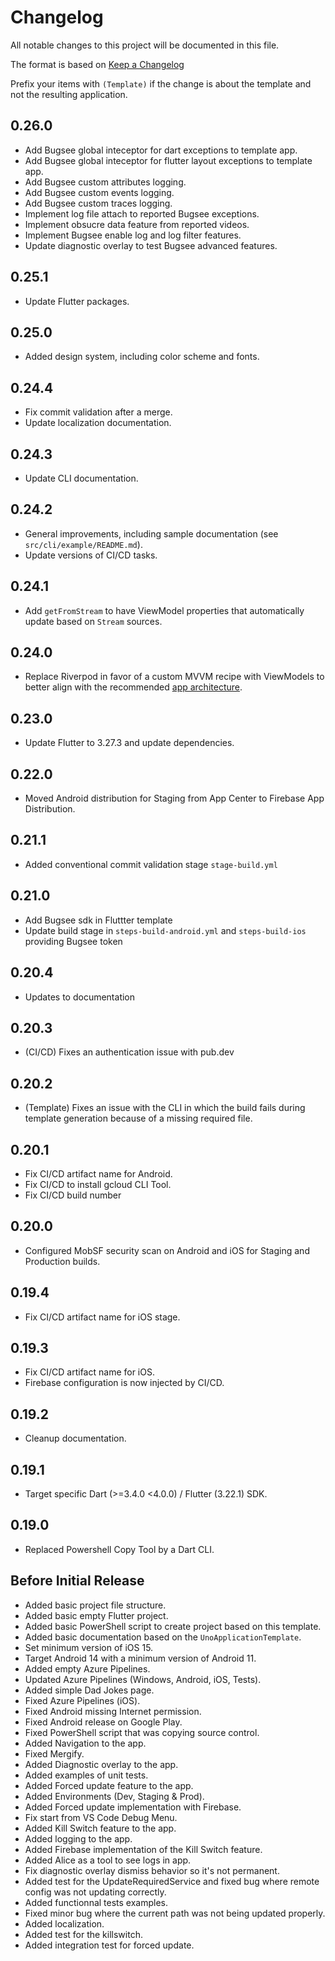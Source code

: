 # Changelog
All notable changes to this project will be documented in this file.

The format is based on [Keep a Changelog](https://keepachangelog.com/en/1.0.0/)

Prefix your items with `(Template)` if the change is about the template and not the resulting application.

## 0.26.0
- Add Bugsee global inteceptor for dart exceptions to template app.
- Add Bugsee global inteceptor for flutter layout exceptions to template app.
- Add Bugsee custom attributes logging.
- Add Bugsee custom events logging.
- Add Bugsee custom traces logging.
- Implement log file attach to reported Bugsee exceptions.
- Implement obsucre data feature from reported videos.
- Implement Bugsee enable log and log filter features.
- Update diagnostic overlay to test Bugsee advanced features.

## 0.25.1
- Update Flutter packages.

## 0.25.0
- Added design system, including color scheme and fonts.

## 0.24.4
- Fix commit validation after a merge.
- Update localization documentation.

## 0.24.3
- Update CLI documentation.

## 0.24.2
- General improvements, including sample documentation (see `src/cli/example/README.md`).
- Update versions of CI/CD tasks.

## 0.24.1
- Add `getFromStream` to have ViewModel properties that automatically update based on `Stream` sources.

## 0.24.0
- Replace Riverpod in favor of a custom MVVM recipe with ViewModels to better align with the recommended [app architecture](https://docs.flutter.dev/app-architecture).

## 0.23.0
- Update Flutter to 3.27.3 and update dependencies.

## 0.22.0
- Moved Android distribution for Staging from App Center to Firebase App Distribution.

## 0.21.1
- Added conventional commit validation stage `stage-build.yml`

## 0.21.0
- Add Bugsee sdk in Fluttter template
- Update build stage in `steps-build-android.yml` and `steps-build-ios` providing Bugsee token

## 0.20.4
- Updates to documentation

## 0.20.3
- (CI/CD) Fixes an authentication issue with pub.dev

## 0.20.2
- (Template) Fixes an issue with the CLI in which the build fails during template generation because of a missing required file.

## 0.20.1
- Fix CI/CD artifact name for Android.
- Fix CI/CD to install gcloud CLI Tool.
- Fix CI/CD build number

## 0.20.0
- Configured MobSF security scan on Android and iOS for Staging and Production builds. 

## 0.19.4
- Fix CI/CD artifact name for iOS stage.

## 0.19.3
- Fix CI/CD artifact name for iOS.
- Firebase configuration is now injected by CI/CD.

## 0.19.2
- Cleanup documentation.

## 0.19.1
- Target specific Dart (>=3.4.0 <4.0.0) / Flutter (3.22.1) SDK.

## 0.19.0
- Replaced Powershell Copy Tool by a Dart CLI.

## Before Initial Release
- Added basic project file structure.
- Added basic empty Flutter project.
- Added basic PowerShell script to create project based on this template.
- Added basic documentation based on the `UnoApplicationTemplate`.
- Set minimum version of iOS 15.
- Target Android 14 with a minimum version of Android 11.
- Added empty Azure Pipelines.
- Updated Azure Pipelines (Windows, Android, iOS, Tests).
- Added simple Dad Jokes page.
- Fixed Azure Pipelines (iOS).
- Fixed Android missing Internet permission.
- Fixed Android release on Google Play.
- Fixed PowerShell script that was copying source control.
- Added Navigation to the app.
- Fixed Mergify.
- Added Diagnostic overlay to the app.
- Added examples of unit tests.
- Added Forced update feature to the app.
- Added Environments (Dev, Staging & Prod).
- Added Forced update implementation with Firebase.
- Fix start from VS Code Debug Menu.
- Added Kill Switch feature to the app.
- Added logging to the app.
- Added Firebase implementation of the Kill Switch feature.
- Added Alice as a tool to see logs in app.
- Fix diagnostic overlay dismiss behavior so it's not permanent.
- Added test for the UpdateRequiredService and fixed bug where remote config was not updating correctly.
- Added functionnal tests examples.
- Fixed minor bug where the current path was not being updated properly.
- Added localization.
- Added test for the killswitch.
- Added integration test for forced update.